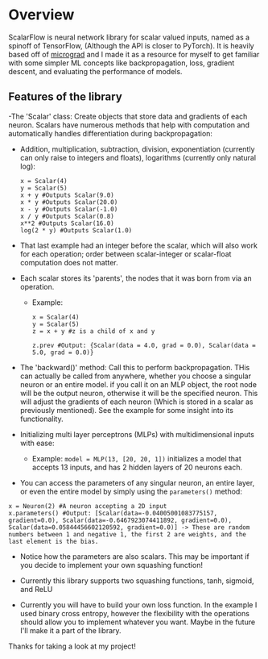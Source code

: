 # Overview

ScalarFlow is neural network library for scalar valued inputs, named as a spinoff of TensorFlow, (Although the API is closer to PyTorch). It is heavily based off of [micrograd](https://github.com/karpathy/micrograd/blob/master/micrograd/) and I made it as a resource for myself to get familiar with some simpler ML concepts like backpropagation, loss, gradient descent, and evaluating the performance of models.

## Features of the library

-The 'Scalar' class: Create objects that store data and gradients of each neuron. Scalars have numerous methods that help with computation and automatically handles differentiation during backpropagation:
  - Addition, multiplication, subtraction, division, exponentiation (currently can only raise to integers and floats), logarithms (currently only natural log):
    ```
    x = Scalar(4)
    y = Scalar(5)
    x + y #Outputs Scalar(9.0)
    x * y #Outputs Scalar(20.0)
    x - y #Outputs Scalar(-1.0)
    x / y #Outputs Scalar(0.8)
    x**2 #Outputs Scalar(16.0)
    log(2 * y) #Outputs Scalar(1.0)
    ```
  - That last example had an integer before the scalar, which will also work for each operation; order between scalar-integer or scalar-float computation does not matter.
  
  - Each scalar stores its 'parents', the nodes that it was born from via an operation.
    - Example:
      ```
      x = Scalar(4)
      y = Scalar(5)
      z = x + y #z is a child of x and y

      z.prev #Output: {Scalar(data = 4.0, grad = 0.0), Scalar(data = 5.0, grad = 0.0)} 
      ```
- The 'backward()' method: Call this to perform backpropagation. THis can actually be called from anywhere, whether you choose a singular neuron or an entire model. if you call it on an MLP object, the root node will be the output neuron, otherwise it will be   the specified neuron. This will adjust the gradients of each neuron (Which is stored in a scalar as previously mentioned). See the example for some insight into its functionality. 
      
- Initializing multi layer perceptrons (MLPs) with multidimensional inputs with ease:
  - Example: `model = MLP(13, [20, 20, 1])` initializes a model that accepts 13 inputs, and has 2 hidden layers of 20 neurons each.

- You can access the parameters of any singular neuron, an entire layer, or even the entire model by simply using the `parameters()` method:
```
x = Neuron(2) #A neuron accepting a 2D input
x.parameters() #Output: [Scalar(data=-0.04005001083775157, gradient=0.0), Scalar(data=-0.6467923074411892, gradient=0.0), Scalar(data=0.05844456602120592, gradient=0.0)] -> These are random numbers between 1 and negative 1, the first 2 are weights, and the last element is the bias.
```
- Notice how the parameters are also scalars. This may be important if you decide to implement your own squashing function!

- Currently this library supports two squashing functions, tanh, sigmoid, and ReLU

- Currently you will have to build your own loss function. In the example I used binary cross entropy, however the flexibility with the operations should allow you to implement whatever you want. Maybe in the future I'll make it a part of the library.

Thanks for taking a look at my project! 
